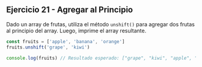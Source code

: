 ## Ejercicio 21 - Agregar al Principio

Dado un array de frutas, utiliza el método `unshift()` para agregar dos frutas al principio del array. Luego, imprime el array resultante.

```javascript
const fruits = ['apple', 'banana', 'orange']
fruits.unshift('grape', 'kiwi')

console.log(fruits) // Resultado esperado: ["grape", "kiwi", "apple", "banana", "orange"]
```
